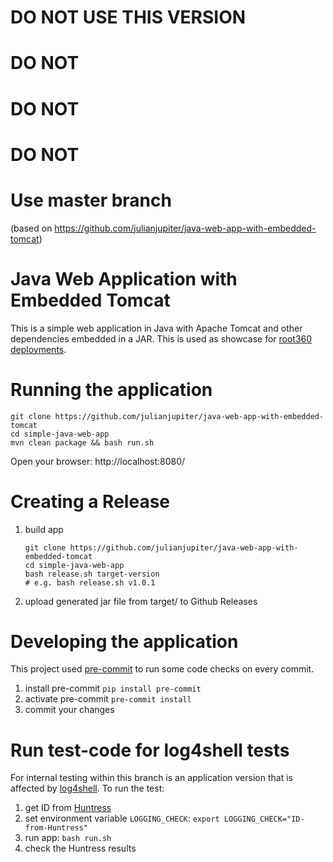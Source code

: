 # DO NOT USE THIS VERSION

# DO NOT

# DO NOT

# DO NOT

# Use master branch

(based on https://github.com/julianjupiter/java-web-app-with-embedded-tomcat)

# Java Web Application with Embedded Tomcat

This is a simple web application in Java with Apache Tomcat and other dependencies embedded in a JAR.
This is used as showcase for [root360 deployments](https://www.root360.de/skalierbares-cloud-deployment/).

# Running the application
```
git clone https://github.com/julianjupiter/java-web-app-with-embedded-tomcat
cd simple-java-web-app
mvn clean package && bash run.sh
```
Open your browser: http://localhost:8080/

# Creating a Release

1. build app
   ```
   git clone https://github.com/julianjupiter/java-web-app-with-embedded-tomcat
   cd simple-java-web-app
   bash release.sh target-version
   # e.g. bash release.sh v1.0.1
   ```
2. upload generated jar file from target/ to Github Releases

# Developing the application

This project used [pre-commit](https://pre-commit.com) to run some code checks on every commit.

1. install pre-commit `pip install pre-commit`
2. activate pre-commit `pre-commit install`
3. commit your changes

# Run test-code for log4shell tests

For internal testing within this branch is an application version that is affected by [log4shell](https://www.lunasec.io/docs/blog/log4j-zero-day/).
To run the test:
1. get ID from [Huntress](https://log4shell.huntress.com/)
1. set environment variable `LOGGING_CHECK`: `export LOGGING_CHECK="ID-from-Huntress"`
1. run app: `bash run.sh`
1. check the Huntress results
